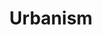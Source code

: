 ---
layout: category
title: Urbanism
category: urbanism
redirect_from:
  - /urbanism/
  - /urbanism/queen-mother-square-poundbury-dorset/
---